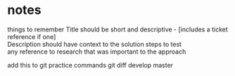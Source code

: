 # notes
   things to remember 
Title should be short and descriptive - [includes a ticket reference if one]	
Description should have context to the solution	
steps to test	
any reference to research that was important to the approach 

add this to git practice commands git diff develop master